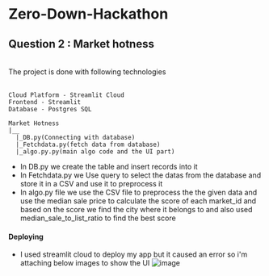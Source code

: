 # Zero-Down-Hackathon

## Question 2 : Market hotness
<br>
The project is done with following technologies
<br><br>

```
Cloud Platform - Streamlit Cloud
Frontend - Streamlit
Database - Postgres SQL
```
```
Market Hotness
|__
  |_DB.py(Connecting with database)
  |_Fetchdata.py(fetch data from database)
  |_algo.py.py(main algo code and the UI part)
 ```
* In DB.py we create the table and insert records into it
* In Fetchdata.py we Use query to select the datas from the database and store it in a CSV and use it to preprocess it
* In algo.py file we use the CSV file to preprocess the the given data and use the median sale price to calculate the score of each market_id and based on the score we find the city where it belongs to and also used median_sale_to_list_ratio to find the best score

#### Deploying
* I used streamlit cloud to deploy my app but it caused an error so  i'm attaching below images to show the UI
![image](https://user-images.githubusercontent.com/81963819/218259134-6b708179-b46b-4547-a559-bd11addb13e3.png)

